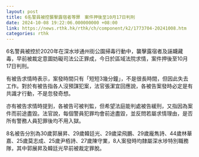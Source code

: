 ```yaml
---
layout: post
title: 6名警員被控襲擊露宿者等罪　案件押後至10月17日判刑
date: 2024-10-08 19:22:06.000000000 +08:00
link: https://news.rthk.hk/rthk/ch/component/k2/1773704-20241008.htm
categories: rthk
---
```


6名警員被控於2020年在深水埗通州街公園掃毒行動中，襲擊露宿者及誣衊藏毒，早前被裁定意圖妨礙司法公正罪成，今日於區域法院求情，案件押後至10月17日判刑。

有被告求情時表示，案發時間只有「短短3幾分鐘」，不是很長時間，但因此失去工作。對於有被告指各人沒預謀犯案，法官張潔宜回應說，各被告案發時必定是有共識才行動，不是忽發奇想。

亦有被告求情時提到，各被告可被判監，但希望法庭能判處被告緩刑，又指因為案件而前途盡毀。法官說，每個警員犯罪均會前途盡毀，並反問若屬求情理由，是否所有警務人員犯罪後均不用入獄。

8名被告分別為30歲郭展昇、29歲韓廷光、29歲梁飛鵬、29歲龐雋詩、44歲林華嘉、25歲莫志成、25歲尹栢詩、27歲陳守業，8人案發時均隸屬深水埗特別職務隊，其中郭展昇及韓廷光早前被裁定罪脫。
